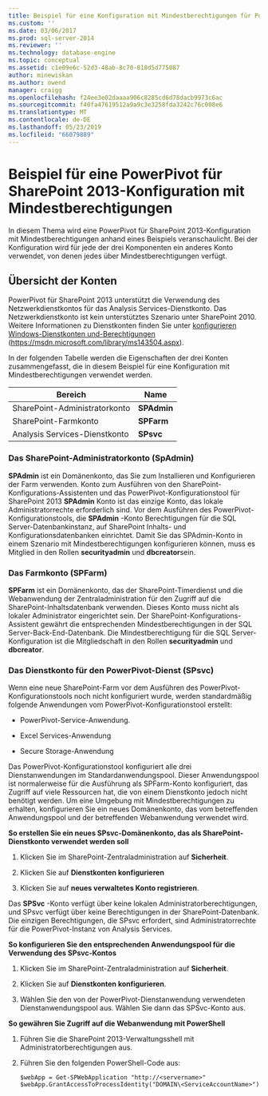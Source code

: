```yaml
---
title: Beispiel für eine Konfiguration mit Mindestberechtigungen für PowerPivot für SharePoint 2013 | Microsoft-Dokumentation
ms.custom: ''
ms.date: 03/06/2017
ms.prod: sql-server-2014
ms.reviewer: ''
ms.technology: database-engine
ms.topic: conceptual
ms.assetid: c1e09e6c-52d3-48ab-8c70-818d5d775087
author: minewiskan
ms.author: owend
manager: craigg
ms.openlocfilehash: f24ee3e02daaaa906c8285cd6d78dacb9973c6ac
ms.sourcegitcommit: f40fa47619512a9a9c3e3258fda3242c76c008e6
ms.translationtype: MT
ms.contentlocale: de-DE
ms.lasthandoff: 05/23/2019
ms.locfileid: "66079889"
---
```

# <a name="example-of-a-minimum-privilege-configuration-for-powerpivot-for-sharepoint-2013"></a>Beispiel für eine PowerPivot für SharePoint 2013-Konfiguration mit Mindestberechtigungen
  In diesem Thema wird eine PowerPivot für SharePoint 2013-Konfiguration mit Mindestberechtigungen anhand eines Beispiels veranschaulicht. Bei der Konfiguration wird für jede der drei Komponenten ein anderes Konto verwendet, von denen jedes über Mindestberechtigungen verfügt.  
  
## <a name="summary-of-accounts"></a>Übersicht der Konten  
 PowerPivot für SharePoint 2013 unterstützt die Verwendung des Netzwerkdienstkontos für das Analysis Services-Dienstkonto. Das Netzwerkdienstkonto ist kein unterstütztes Szenario unter SharePoint 2010. Weitere Informationen zu Dienstkonten finden Sie unter [konfigurieren Windows-Dienstkonten und-Berechtigungen](../../../database-engine/configure-windows/configure-windows-service-accounts-and-permissions.md) (https://msdn.microsoft.com/library/ms143504.aspx).  
  
 In der folgenden Tabelle werden die Eigenschaften der drei Konten zusammengefasst, die in diesem Beispiel für eine Konfiguration mit Mindestberechtigungen verwendet werden.  
  
|Bereich|Name|  
|-----------|----------|  
|SharePoint-Administratorkonto|**SPAdmin**|  
|SharePoint-Farmkonto|**SPFarm**|  
|Analysis Services-Dienstkonto|**SPsvc**|  
  
### <a name="the-sharepoint-administrator-account-spadmin"></a>Das SharePoint-Administratorkonto (SpAdmin)  
 **SPAdmin** ist ein Domänenkonto, das Sie zum Installieren und Konfigurieren der Farm verwenden. Konto zum Ausführen von den SharePoint-Konfigurations-Assistenten und das PowerPivot-Konfigurationstool für SharePoint 2013 **SPAdmin** Konto ist das einzige Konto, das lokale Administratorrechte erforderlich sind. Vor dem Ausführen des PowerPivot-Konfigurationstools, die **SPAdmin** -Konto Berechtigungen für die SQL Server-Datenbankinstanz, auf SharePoint Inhalts- und Konfigurationsdatenbanken einrichtet. Damit Sie das SPAdmin-Konto in einem Szenario mit Mindestberechtigungen konfigurieren können, muss es Mitglied in den Rollen **securityadmin** und **dbcreator**sein.  
  
### <a name="the-farm-account-spfarm"></a>Das Farmkonto (SPFarm)  
 **SPFarm** ist ein Domänenkonto, das der SharePoint-Timerdienst und die Webanwendung der Zentraladministration für den Zugriff auf die SharePoint-Inhaltsdatenbank verwenden. Dieses Konto muss nicht als lokaler Administrator eingerichtet sein. Der SharePoint-Konfigurations-Assistent gewährt die entsprechenden Mindestberechtigungen in der SQL Server-Back-End-Datenbank. Die Mindestberechtigung für die SQL Server-Konfiguration ist die Mitgliedschaft in den Rollen **securityadmin** und **dbcreator**.  
  
### <a name="the-service-account-for-powerpivot-service-spsvc"></a>Das Dienstkonto für den PowerPivot-Dienst (SPsvc)  
 Wenn eine neue SharePoint-Farm vor dem Ausführen des PowerPivot-Konfigurationstools noch nicht konfiguriert wurde, werden standardmäßig folgende Anwendungen vom PowerPivot-Konfigurationstool erstellt:  
  
-   PowerPivot-Service-Anwendung.  
  
-   Excel Services-Anwendung  
  
-   Secure Storage-Anwendung  
  
 Das PowerPivot-Konfigurationstool konfiguriert alle drei Dienstanwendungen im Standardanwendungspool. Dieser Anwendungspool ist normalerweise für die Ausführung als SPFarm-Konto konfiguriert, das Zugriff auf viele Ressourcen hat, die von einem Dienstkonto jedoch nicht benötigt werden. Um eine Umgebung mit Mindestberechtigungen zu erhalten, konfigurieren Sie ein neues Domänenkonto, das vom betreffenden Anwendungspool und der betreffenden Webanwendung verwendet wird.  
  
 **So erstellen Sie ein neues SPsvc-Domänenkonto, das als SharePoint-Dienstkonto verwendet werden soll**  
  
1.  Klicken Sie im SharePoint-Zentraladministration auf **Sicherheit**.  
  
2.  Klicken Sie auf **Dienstkonten konfigurieren**  
  
3.  Klicken Sie auf **neues verwaltetes Konto registrieren**.  
  
 Das **SPSvc** -Konto verfügt über keine lokalen Administratorberechtigungen, und SPsvc verfügt über keine Berechtigungen in der SharePoint-Datenbank. Die einzigen Berechtigungen, die SPsvc erfordert, sind Administratorrechte für die PowerPivot-Instanz von Analysis Services.  
  
 **So konfigurieren Sie den entsprechenden Anwendungspool für die Verwendung des SPsvc-Kontos**  
  
1.  Klicken Sie im SharePoint-Zentraladministration auf **Sicherheit**.  
  
2.  Klicken Sie auf **Dienstkonten konfigurieren**.  
  
3.  Wählen Sie den von der PowerPivot-Dienstanwendung verwendeten Dienstanwendungspool aus. Wählen Sie dann das SPSvc-Konto aus.  
  
 **So gewähren Sie Zugriff auf die Webanwendung mit PowerShell**  
  
1.  Führen Sie die SharePoint 2013-Verwaltungsshell mit Administratorberechtigungen aus.  
  
2.  Führen Sie den folgenden PowerShell-Code aus:  
  
    ```  
    $webApp = Get-SPWebApplication "http://<servername>"  
    $webApp.GrantAccessToProcessIdentity("DOMAIN\<ServiceAccountName>")  
  
    ```  
  
  

